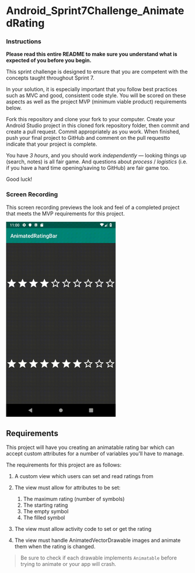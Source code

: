 # Android_Sprint7Challenge_AnimatedRating

### Instructions

**Please read this entire README to make sure you understand what is expected of you before you begin.**

This sprint challenge is designed to ensure that you are competent with the concepts taught throughout Sprint 7.

In your solution, it is especially important that you follow best practices such as MVC and good, consistent code style. You will be scored on these aspects as well as the project MVP (minimum viable product) requirements below.

Fork this repository and clone your fork to your computer. Create your Android Studio project in this cloned fork repository folder, then commit and create a pull request. Commit appropriately as you work. When finished, push your final project to GitHub and comment on the pull requestto indicate that your project is complete.

You have *3 hours*, and you should work *independently* — looking things up (search, notes) is all fair game. And questions about *process* / *logistics* (i.e. if you have a hard time opening/saving to GitHub) are fair game too.

Good luck!

### Screen Recording

This screen recording previews the look and feel of a completed project that meets the MVP requirements for this project.

<img src="animatedRatingBar_short.gif" width="300">

## Requirements

This project will have you creating an animatable rating bar which can accept custom attributes for a number of variables you'll have to manage.

The requirements for this project are as follows:

1. A custom view which users can set and read ratings from

2. The view must allow for attributes to be set:
    1. The maximum rating (number of symbols)
    2. The starting rating
    3. The empty symbol
    4. The filled symbol

3. The view must allow activity code to set or get the rating

4. The view must handle AnimatedVectorDrawable images and animate them when the rating is changed.
> Be sure to check if each drawable implements `Animatable` before trying to animate or your app will crash. 
